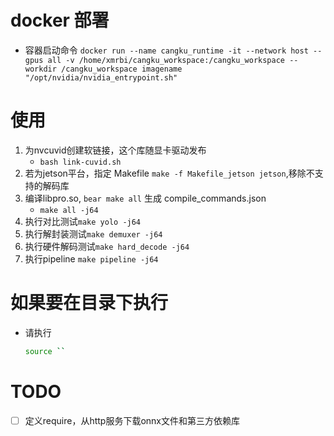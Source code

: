# docker 部署
- 容器启动命令 `docker run --name cangku_runtime -it --network host --gpus all -v /home/xmrbi/cangku_workspace:/cangku_workspace --workdir /cangku_workspace imagename "/opt/nvidia/nvidia_entrypoint.sh"`

# 使用
1. 为nvcuvid创建软链接，这个库随显卡驱动发布
    - `bash link-cuvid.sh`
1. 若为jetson平台，指定 Makefile `make -f Makefile_jetson jetson`,移除不支持的解码库
2. 编译libpro.so, `bear make all` 生成 compile_commands.json
    - `make all -j64`
3. 执行对比测试`make yolo -j64`
4. 执行解封装测试`make demuxer -j64`
5. 执行硬件解码测试`make hard_decode -j64`
6. 执行pipeline `make pipeline -j64`

# 如果要在目录下执行
- 请执行
    ```bash
    source ``
    ```

# TODO
- [ ] 定义require，从http服务下载onnx文件和第三方依赖库
